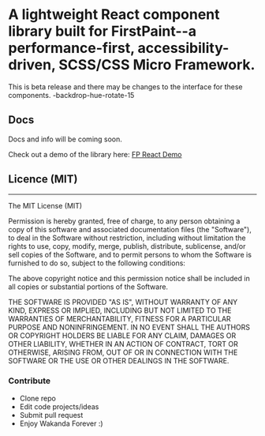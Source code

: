 # A lightweight React component library built for FirstPaint--a performance-first, accessibility-driven, SCSS/CSS Micro Framework.

This is beta release and there may be changes to the interface for these components. -backdrop-hue-rotate-15

## Docs
Docs and info will be coming soon.


Check out a demo of the library here: [FP React Demo](https://fp-react.netlify.app)

## Licence (MIT)
____________________
The MIT License (MIT)

Permission is hereby granted, free of charge, to any person obtaining a copy of this software and associated documentation files (the "Software"), to deal in the Software without restriction, including without limitation the rights to use, copy, modify, merge, publish, distribute, sublicense, and/or sell copies of the Software, and to permit persons to whom the Software is furnished to do so, subject to the following conditions:

The above copyright notice and this permission notice shall be included in all copies or substantial portions of the Software.

THE SOFTWARE IS PROVIDED "AS IS", WITHOUT WARRANTY OF ANY KIND, EXPRESS OR IMPLIED, INCLUDING BUT NOT LIMITED TO THE WARRANTIES OF MERCHANTABILITY, FITNESS FOR A PARTICULAR PURPOSE AND NONINFRINGEMENT. IN NO EVENT SHALL THE AUTHORS OR COPYRIGHT HOLDERS BE LIABLE FOR ANY CLAIM, DAMAGES OR OTHER LIABILITY, WHETHER IN AN ACTION OF CONTRACT, TORT OR OTHERWISE, ARISING FROM, OUT OF OR IN CONNECTION WITH THE SOFTWARE OR THE USE OR OTHER DEALINGS IN THE SOFTWARE.

### Contribute
* Clone repo
* Edit code projects/ideas
* Submit pull request
* Enjoy
Wakanda Forever :)
